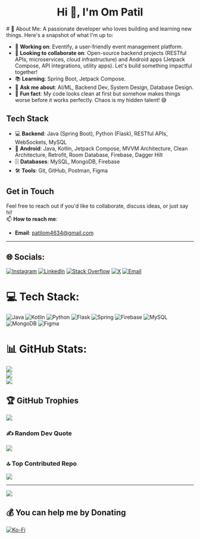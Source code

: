 <h1 align="center">Hi 👋, I'm Om Patil</h1>
# 💫 About Me:
 A passionate developer who loves building and learning new things. Here's a snapshot of what I'm up to:

- 🔧 **Working on**: Eventify, a user-friendly event management platform.  
- 🤝 **Looking to collaborate on**: Open-source backend projects (RESTful APIs, microservices, cloud infrastructure) and Android apps (Jetpack Compose, API integrations, utility apps). Let's build something impactful together!  
- 📚 **Learning**: Spring Boot, Jetpack Compose.  
- 💬 **Ask me about**: AI/ML, Backend Dev, System Design, Database Design.  
- 🎉 **Fun fact**: My code looks clean at first but somehow makes things worse before it works perfectly. Chaos is my hidden talent! 😅  

## Tech Stack
- 💻 **Backend**: Java (Spring Boot), Python (Flask), RESTful APIs, WebSockets, MySQL  
- 📱 **Android**: Java, Kotlin, Jetpack Compose, MVVM Architecture, Clean Architecture, Retrofit, Room Database, Firebase, Dagger Hilt  
- 🗄️ **Databases**: MySQL, MongoDB, Firebase  
- 🛠️ **Tools**: Git, GitHub, Postman, Figma  

## Get in Touch
Feel free to reach out if you'd like to collaborate, discuss ideas, or just say hi!  
📫 **How to reach me**:  
- **Email**: patilom4634@gmail.com  

---

## 🌐 Socials:
[![Instagram](https://img.shields.io/badge/Instagram-%23E4405F.svg?logo=Instagram&logoColor=white)](https://instagram.com/om_patil.10) 
[![LinkedIn](https://img.shields.io/badge/LinkedIn-%230077B5.svg?logo=linkedin&logoColor=white)](https://linkedin.com/in/om-patil12) 
[![Stack Overflow](https://img.shields.io/badge/-Stackoverflow-FE7A16?logo=stack-overflow&logoColor=white)](https://stackoverflow.com/users/27098998) 
[![X](https://img.shields.io/badge/X-black.svg?logo=X&logoColor=white)](https://x.com/OmPatil11555) 
[![Email](https://img.shields.io/badge/Email-D14836?logo=gmail&logoColor=white)](mailto:patilom4634@gmail.com) 

# 💻 Tech Stack:
![Java](https://img.shields.io/badge/java-%23ED8B00.svg?style=for-the-badge&logo=openjdk&logoColor=white) 
![Kotlin](https://img.shields.io/badge/kotlin-%237F52FF.svg?style=for-the-badge&logo=kotlin&logoColor=white) 
![Python](https://img.shields.io/badge/python-3670A0?style=for-the-badge&logo=python&logoColor=ffdd54) 
![Flask](https://img.shields.io/badge/flask-%23000.svg?style=for-the-badge&logo=flask&logoColor=white) 
![Spring](https://img.shields.io/badge/spring-%236DB33F.svg?style=for-the-badge&logo=spring&logoColor=white) 
![Firebase](https://img.shields.io/badge/firebase-%23039BE5.svg?style=for-the-badge&logo=firebase) 
![MySQL](https://img.shields.io/badge/mysql-4479A1.svg?style=for-the-badge&logo=mysql&logoColor=white) 
![MongoDB](https://img.shields.io/badge/MongoDB-%234ea94b.svg?style=for-the-badge&logo=mongodb&logoColor=white) 
![Figma](https://img.shields.io/badge/figma-%23F24E1E.svg?style=for-the-badge&logo=figma&logoColor=white) 

# 📊 GitHub Stats:
![](https://github-readme-stats.vercel.app/api?username=Omp0705&theme=onedark&hide_border=false&include_all_commits=true&count_private=true)<br/>
![](https://github-readme-streak-stats.herokuapp.com/?user=Omp0705&theme=onedark&hide_border=false)<br/>
![](https://github-readme-stats.vercel.app/api/top-langs/?username=Omp0705&theme=onedark&hide_border=false&include_all_commits=true&count_private=true&layout=compact)

## 🏆 GitHub Trophies
![](https://github-profile-trophy.vercel.app/?username=Omp0705&theme=onedark&no-frame=false&no-bg=true&margin-w=4)

### ✍️ Random Dev Quote
![](https://quotes-github-readme.vercel.app/api?type=horizontal&theme=tokyonight)

### 🔝 Top Contributed Repo
![](https://github-contributor-stats.vercel.app/api?username=Omp0705&limit=5&theme=dark&combine_all_yearly_contributions=true)

---
[![](https://visitcount.itsvg.in/api?id=Omp0705&icon=2&color=0)](https://visitcount.itsvg.in)

## 💰 You can help me by Donating
[![Ko-Fi](https://img.shields.io/badge/Ko--fi-F16061?style=for-the-badge&logo=ko-fi&logoColor=white)](https://ko-fi.com/ompatil) 

<!-- Proudly created with GPRM ( https://gprm.itsvg.in ) -->
